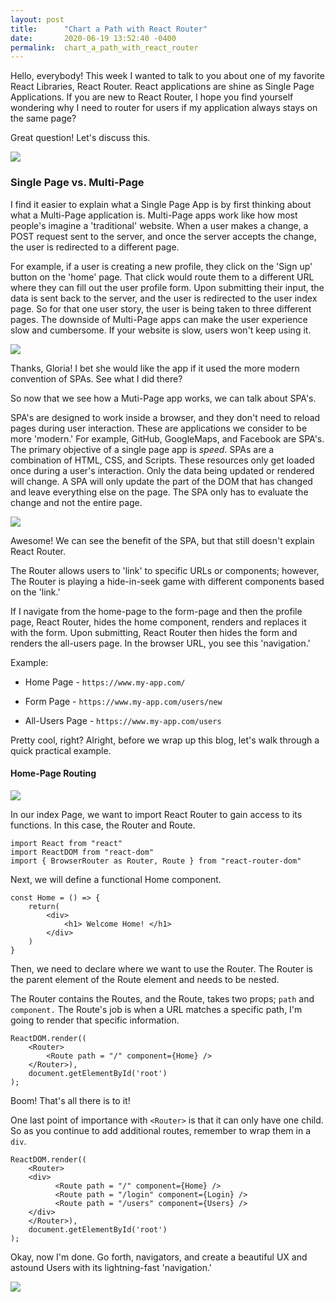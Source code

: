 ```yaml
---
layout: post
title:      "Chart a Path with React Router"
date:       2020-06-19 13:52:40 -0400
permalink:  chart_a_path_with_react_router
---
```



Hello, everybody! This week I wanted to talk to you about one of my favorite React Libraries, React Router.  React applications are shine as Single Page Applications. If you are new to React Router, I hope you find yourself wondering why I need to router for users if my application always stays on the same page?


Great question! Let's discuss this. 

![](https://media.giphy.com/media/Kx7HO28xRu1cG8S3GB/giphy.gif)


### Single Page vs. Multi-Page

I find it easier to explain what a Single Page App is by first thinking about what a Multi-Page application is.  Multi-Page apps work like how most people's imagine a 'traditional' website. When a user makes a change, a POST request sent to the server, and once the server accepts the change, the user is redirected to a different page. 

For example, if a user is creating a new profile, they click on the 'Sign up' button on the 'home' page. That click would route them to a different URL where they can fill out the user profile form. Upon submitting their input, the data is sent back to the server, and the user is redirected to the user index page. So for that one user story, the user is being taken to three different pages. The downside of Multi-Page apps can make the user experience slow and cumbersome. If your website is slow, users won't keep using it.  

![](https://media.giphy.com/media/bMdZu3fG2ZEBO/giphy.gif)

Thanks, Gloria! I bet she would like the app if it used the more modern convention of SPAs. See what I did there? 

So now that we see how a Muti-Page app works, we can talk about SPA's. 

SPA's are designed to work inside a browser, and they don't need to reload pages during user interaction. These are applications we consider to be more 'modern.' For example, GitHub, GoogleMaps, and Facebook are SPA's. The primary objective of a single page app is *speed*. SPAs are a combination of HTML, CSS, and Scripts. These resources only get loaded once during a user's interaction. Only the data being updated or rendered will change. A SPA will only update the part of the DOM that has changed and leave everything else on the page. The SPA only has to evaluate the change and not the entire page. 

![](https://media.giphy.com/media/lCbSAbRrFEfkY/giphy.gif)

Awesome! We can see the benefit of the SPA, but that still doesn't explain React Router. 

The Router allows users to 'link' to specific URLs or components; however, The Router is playing a hide-in-seek game with different components based on the 'link.' 

If I navigate from the home-page to the form-page and then the profile page, React Router, hides the home component, renders and replaces it with the form. Upon submitting, React Router then hides the form and renders the all-users page. In the browser URL, you see this 'navigation.' 

Example:

* Home Page - `https://www.my-app.com/`

* Form Page - `https://www.my-app.com/users/new`

* All-Users Page - `https://www.my-app.com/users`


Pretty cool, right? Alright, before we wrap up this blog, let's walk through a quick practical example. 

#### Home-Page Routing

![](https://media.giphy.com/media/llmrnMkLqcssM6sYG7/giphy.gif)

In our index Page, we want to import React Router to gain access to its functions. In this case, the Router and Route.


``` 
import React from "react"
import ReactDOM from "react-dom"
import { BrowserRouter as Router, Route } from "react-router-dom"
```

Next, we will define a functional Home component. 

```
const Home = () => {
	return(
		<div>
			<h1> Welcome Home! </h1>
		</div>
	)
}
```

Then, we need to declare where we want to use the Router. The Router is the parent element of the Route element and needs to be nested. 

The Router contains the Routes, and the Route, takes two props; `path` and `component.` The Route's job is when a URL matches a specific path, I'm going to render that specific information.

```
ReactDOM.render((
	<Router>
		<Route path = "/" component={Home} />
	</Router>),
	document.getElementById('root')
);
```

Boom! That's all there is to it!


One last point of importance with `<Router>` is that it can only have one child. So as you continue to add additional routes, remember to wrap them in a `div`. 

```
ReactDOM.render((
    <Router>
	<div>
          <Route path = "/" component={Home} />
		  <Route path = "/login" component={Login} />
		  <Route path = "/users" component={Users} />
	</div>
    </Router>),
    document.getElementById('root')
);
```

Okay, now I'm done. Go forth, navigators, and create a beautiful UX and astound Users with its lightning-fast 'navigation.'

![](https://media.giphy.com/media/xULW8hMSH4DocTpqko/giphy.gif)
